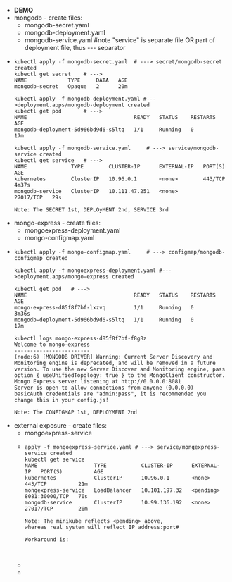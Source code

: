 - **DEMO**
- mongodb - create files:
	- mongodb-secret.yaml
	- mongodb-deployment.yaml
	- mongodb-service.yaml #note "service" is separate file OR part of deployment file, thus --- separator
- ```
  kubectl apply -f mongodb-secret.yaml	# ---> secret/mongodb-secret created
  kubectl get secret	# --->
  NAME             TYPE     DATA   AGE
  mongodb-secret   Opaque   2      20m
  
  kubectl apply -f mongodb-deployment.yaml #--->deployment.apps/mongodb-deployment created
  kubectl get pod		# --->
  NAME                                  READY   STATUS    RESTARTS   AGE
  mongodb-deployment-5d966bd9d6-s5ltq   1/1     Running   0          17m
  
  kubectl apply -f mongodb-service.yaml 	# ---> service/mongodb-service created
  kubectl get service	# --->
  NAME              TYPE        CLUSTER-IP      EXTERNAL-IP   PORT(S)     AGE
  kubernetes        ClusterIP   10.96.0.1       <none>        443/TCP     4m37s
  mongodb-service   ClusterIP   10.111.47.251   <none>        27017/TCP   29s
  
  Note: The SECRET 1st, DEPLOyMENT 2nd, SERVICE 3rd
  ```
- mongo-express - create files:
	- mongoexpress-deployment.yaml
	- mongo-configmap.yaml
- ```
  kubectl apply -f mongo-configmap.yaml		# ---> configmap/mongodb-configmap created
  
  kubectl apply -f mongoexpress-deployment.yaml #--->deployment.apps/mongo-express created
  
  kubectl get pod	# --->
  NAME                                  READY   STATUS    RESTARTS   AGE
  mongo-express-d85f8f7bf-lxzvq         1/1     Running   0          3m36s
  mongodb-deployment-5d966bd9d6-s5ltq   1/1     Running   0          17m
  
  kubectl logs mongo-express-d85f8f7bf-f8g8z
  Welcome to mongo-express
  ------------------------
  (node:6) [MONGODB DRIVER] Warning: Current Server Discovery and Monitoring engine is deprecated, and will be removed in a future version. To use the new Server Discover and Monitoring engine, pass option { useUnifiedTopology: true } to the MongoClient constructor.
  Mongo Express server listening at http://0.0.0.0:8081
  Server is open to allow connections from anyone (0.0.0.0)
  basicAuth credentials are "admin:pass", it is recommended you change this in your config.js!
  
  Note: The CONFIGMAP 1st, DEPLOYMENT 2nd
  ```
- external exposure - create files:
	- mongoexpress-service
	- ```
	  apply -f mongoexpress-service.yaml # ---> service/mongexpress-service created
	  kubectl get service
	  NAME                  TYPE           CLUSTER-IP      EXTERNAL-IP   PORT(S)          AGE
	  kubernetes            ClusterIP      10.96.0.1       <none>        443/TCP          21m
	  mongexpress-service   LoadBalancer   10.101.197.32   <pending>     8081:30000/TCP   70s
	  mongodb-service       ClusterIP      10.99.136.192   <none>        27017/TCP        20m
	  
	  Note: The minikube reflects <pending> above,
	  whereas real system will reflect IP address:port#
	  
	  Workaround is:
	  
	  
	  
	  ```
	-
	-